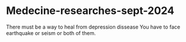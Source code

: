 # Medecine-researches-sept-2024
There must be a way to heal from depression dissease
You have to face earthquake or seism or both of them.
